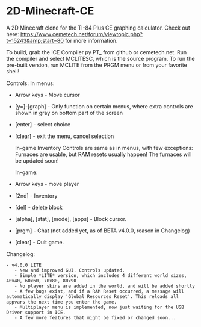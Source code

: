 # 2D-Minecraft-CE
A 2D Minecraft clone for the TI-84 Plus CE graphing calculator. Check out here: https://www.cemetech.net/forum/viewtopic.php?t=15243&amp;start=80  for more information.

To build, grab the ICE Compiler py PT_ from github or cemetech.net. Run the compiler and select MCLITESC, which is the source program.
To run the pre-built version, run MCLITE from the PRGM menu or from your favorite shell!

Controls:
    In menus:
- Arrow keys - Move cursor
- [y=]-[graph] - Only function on certain menus, where extra controls are shown in gray on bottom part of the screen
- [enter] - select choice
- [clear] - exit the menu, cancel selection

    In-game Inventory Controls are same as in menus, with few exceptions:
    Furnaces are usable, but RAM resets usually happen! The furnaces will be updated soon! 

    In-game:
- Arrow keys - move player
- [2nd] - Inventory
- [del] - delete block
- [alpha], [stat], [mode], [apps] - Block cursor.
- [prgm] - Chat (not added yet, as of BETA v4.0.0, reason in Changelog)
- [clear] - Quit game. 

Changelog:

    - v4.0.0 LITE
       - New and improved GUI. Controls updated.
       - Simple *LITE* version, which includes 4 different world sizes, 40x40, 60x60, 70x80, 80x90
       - No player skins are added in the world, and will be added shortly
       - A few bugs exist, and if a RAM Reset occurred, a message will automatically display 'Global Resources Reset'. This reloads all appvars the next time you enter the game.
       - Multiplayer menu is implemented, now just waiting for the USB Driver support in ICE.
       - A few more features that might be fixed or changed soon...
